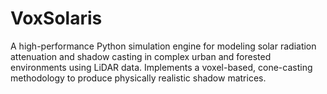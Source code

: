 # VoxSolaris
A high-performance Python simulation engine for modeling solar radiation attenuation and shadow casting in complex urban and forested environments using LiDAR data. Implements a voxel-based, cone-casting methodology to produce physically realistic shadow matrices.
